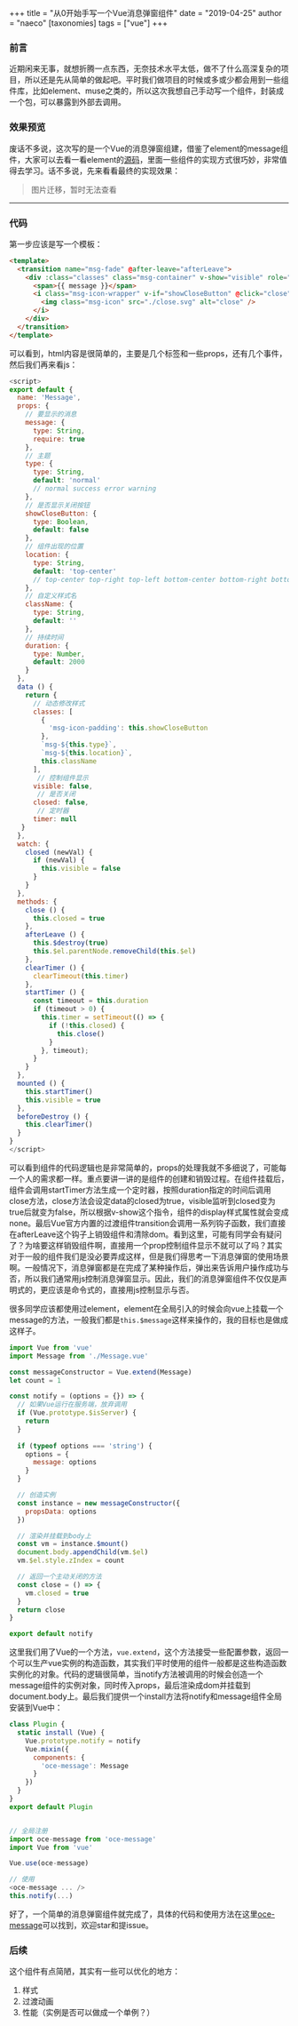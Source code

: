 +++
title = "从0开始手写一个Vue消息弹窗组件"
date = "2019-04-25"
author = "naeco"
[taxonomies]
tags = ["vue"]
+++

### 前言
近期闲来无事，就想折腾一点东西，无奈技术水平太低，做不了什么高深复杂的项目，所以还是先从简单的做起吧。平时我们做项目的时候或多或少都会用到一些组件库，比如element、muse之类的，所以这次我想自己手动写一个组件，封装成一个包，可以暴露到外部去调用。

### 效果预览
废话不多说，这次写的是一个Vue的消息弹窗组建，借鉴了element的message组件，大家可以去看一看element的[源码](<https://github.com/ElemeFE/element>)，里面一些组件的实现方式很巧妙，非常值得去学习。话不多说，先来看看最终的实现效果：

> 图片迁移，暂时无法查看

***
### 代码

第一步应该是写一个模板：

```html
<template>
  <transition name="msg-fade" @after-leave="afterLeave">
    <div :class="classes" class="msg-container" v-show="visible" role="alert" @mouseenter="clearTimer" @mouseleave="startTimer">
      <span>{{ message }}</span>
      <i class="msg-icon-wrapper" v-if="showCloseButton" @click="close">
        <img class="msg-icon" src="./close.svg" alt="close" />
      </i>
    </div>
  </transition>
</template>
```

可以看到，html内容是很简单的，主要是几个标签和一些props，还有几个事件，然后我们再来看js：

```javascript
<script>
export default {
  name: 'Message',
  props: {
    // 要显示的消息
    message: {
      type: String,
      require: true
    },
    // 主题
    type: {
      type: String,
      default: 'normal'
      // normal success error warning
    },
    // 是否显示关闭按钮
    showCloseButton: {
      type: Boolean,
      default: false
    },
    // 组件出现的位置
    location: {
      type: String,
      default: 'top-center'
      // top-center top-right top-left bottom-center bottom-right bottom-left
    },
    // 自定义样式名
    className: {
      type: String,
      default: ''
    },
    // 持续时间
    duration: {
      type: Number,
      default: 2000
    }
  },
  data () {
    return {
      // 动态修改样式
      classes: [
        {
          'msg-icon-padding': this.showCloseButton
        }, 
        `msg-${this.type}`,
        `msg-${this.location}`,
        this.className
      ],
       // 控制组件显示
      visible: false,
       // 是否关闭
      closed: false,
       // 定时器
      timer: null
   }
  },
  watch: {
    closed (newVal) {
      if (newVal) {
        this.visible = false
      }
    }
  },
  methods: {
    close () {
      this.closed = true
    },
    afterLeave () {
      this.$destroy(true)
      this.$el.parentNode.removeChild(this.$el)
    },
    clearTimer () {
      clearTimeout(this.timer)
    },
    startTimer () {
      const timeout = this.duration
      if (timeout > 0) {
        this.timer = setTimeout(() => {
          if (!this.closed) {
            this.close()
          }
        }, timeout);
      }
    }
  },
  mounted () {
    this.startTimer()
    this.visible = true
  },
  beforeDestroy () {
    this.clearTimer()
  }
}
</script>
```

可以看到组件的代码逻辑也是非常简单的，props的处理我就不多细说了，可能每一个人的需求都一样。重点要讲一讲的是组件的创建和销毁过程。在组件挂载后，组件会调用startTimer方法生成一个定时器，按照duration指定的时间后调用close方法，close方法会设定data的closed为true，visible监听到closed变为true后就变为false，所以根据v-show这个指令，组件的display样式属性就会变成none。最后Vue官方内置的过渡组件transition会调用一系列钩子函数，我们直接在afterLeave这个钩子上销毁组件和清除dom。看到这里，可能有同学会有疑问了？为啥要这样销毁组件啊，直接用一个prop控制组件显示不就可以了吗？其实对于一般的组件我们是没必要弄成这样，但是我们得思考一下消息弹窗的使用场景啊。一般情况下，消息弹窗都是在完成了某种操作后，弹出来告诉用户操作成功与否，所以我们通常用js控制消息弹窗显示。因此，我们的消息弹窗组件不仅仅是声明式的，更应该是命令式的，直接用js控制显示与否。

很多同学应该都使用过element，element在全局引入的时候会向vue上挂载一个message的方法，一般我们都是`this.$message`这样来操作的，我的目标也是做成这样子。

```javascript
import Vue from 'vue'
import Message from './Message.vue'

const messageConstructor = Vue.extend(Message)
let count = 1

const notify = (options = {}) => {
  // 如果Vue运行在服务端，放弃调用
  if (Vue.prototype.$isServer) {
    return
  }
  
  if (typeof options === 'string') {
    options = {
      message: options
    }
  }

  // 创造实例
  const instance = new messageConstructor({
    propsData: options
  })

  // 渲染并挂载到body上
  const vm = instance.$mount()
  document.body.appendChild(vm.$el)
  vm.$el.style.zIndex = count

  // 返回一个主动关闭的方法
  const close = () => {
    vm.closed = true
  }
  return close
}

export default notify
```

这里我们用了Vue的一个方法，`vue.extend`，这个方法接受一些配置参数，返回一个可以生产vue实例的构造函数，其实我们平时使用的组件一般都是这些构造函数实例化的对象。代码的逻辑很简单，当notify方法被调用的时候会创造一个message组件的实例对象，同时传入props，最后渲染成dom并挂载到document.body上。最后我们提供一个install方法将notify和message组件全局安装到Vue中：

```javascript
class Plugin {
  static install (Vue) {
    Vue.prototype.notify = notify
    Vue.mixin({
      components: {
        'oce-message': Message
      }
    })
  }
}
export default Plugin


// 全局注册
import oce-message from 'oce-message'
import Vue from 'vue'

Vue.use(oce-message)

// 使用
<oce-message ... />
this.notify(...)
```

好了，一个简单的消息弹窗组件就完成了，具体的代码和使用方法在这里[oce-message](https://www.github.com/naeco/oce-message)可以找到，欢迎star和提issue。

### 后续

这个组件有点简陋，其实有一些可以优化的地方：

1. 样式
2. 过渡动画
3. 性能（实例是否可以做成一个单例？）